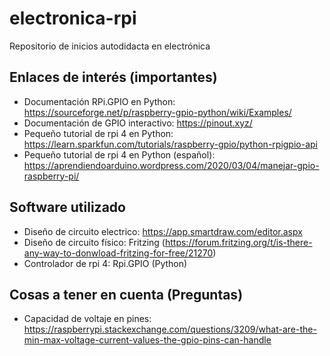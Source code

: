 # electronica-rpi
Repositorio de inicios autodidacta en electrónica

## Enlaces de interés (importantes)
- Documentación RPi.GPIO en Python: https://sourceforge.net/p/raspberry-gpio-python/wiki/Examples/
- Documentación de GPIO interactivo: https://pinout.xyz/
- Pequeño tutorial de rpi 4 en Python: https://learn.sparkfun.com/tutorials/raspberry-gpio/python-rpigpio-api
- Pequeño tutorial de rpi 4 en Python (español): https://aprendiendoarduino.wordpress.com/2020/03/04/manejar-gpio-raspberry-pi/

## Software utilizado
- Diseño de circuito electrico: https://app.smartdraw.com/editor.aspx
- Diseño de circuito físico: Fritzing (https://forum.fritzing.org/t/is-there-any-way-to-donwload-fritzing-for-free/21270)
- Controlador de rpi 4: Rpi.GPIO (Python)

## Cosas a tener en cuenta (Preguntas)
- Capacidad de voltaje en pines: https://raspberrypi.stackexchange.com/questions/3209/what-are-the-min-max-voltage-current-values-the-gpio-pins-can-handle
  
